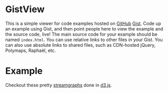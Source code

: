 # GistView #

This is a simple viewer for code examples hosted on [GitHub] [Gist]. Code up an
example using Gist, and then point people here to view the example and the
source code, live! The main source code for your example should be named
`index.html`. You can use relative links to other files in your Gist. You can
also use absolute links to shared files, such as CDN-hosted jQuery, Polymaps,
Raphaël, etc.

# Example # 

Checkout these pretty [streamgraphs] done in [d3.js]. 

[streamgraphs]:http://jeditoolkit.com/gistview/#1373819
[d3.js]:http://mbostock.github.com/d3/
[GitHub]:https://github.com/
[Gist]:https://gist.github.com/
